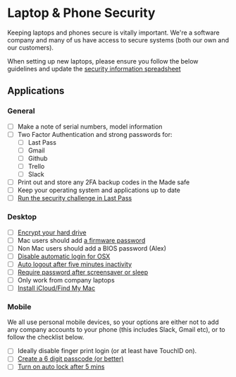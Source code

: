 # Laptop & Phone Security

Keeping laptops and phones secure is vitally important. We're a software company and many of us have access to secure systems (both our own and our customers). 

When setting up new laptops, please ensure you follow the below guidelines and update the [security information spreadsheet](https://docs.google.com/a/madebymade.co.uk/spreadsheets/d/1jn1OeUd2DVWJPlzf_ZkdjtNpXWuy0r4_0dxXBHuWeG0/edit?usp=sharing)

## Applications
### General
- [ ] Make a note of serial numbers, model information
- [ ] Two Factor Authentication and strong passwords for:
  - [ ] Last Pass
  - [ ] Gmail
  - [ ] Github
  - [ ] Trello
  - [ ] Slack
- [ ] Print out and store any 2FA backup codes in the Made safe
- [ ] Keep your operating system and applications up to date
- [ ] [Run the security challenge in Last Pass](https://lastpass.com/support.php?cmd=getfeaturefaq&feature=feataure_12)

### Desktop
- [ ] [Encrypt your hard drive](https://support.apple.com/en-gb/HT204837)
- [ ] Mac users should add [a firmware password](https://support.apple.com/en-gb/HT204455)
- [ ] Non Mac users should add a BIOS password (Alex)
- [ ] [Disable automatic login for OSX](https://www.intego.com/mac-security-blog/mac-security-tip-disable-automatic-login/)
- [ ] [Auto logout after five minutes inactivity](https://support.apple.com/kb/PH18670?locale=en_US)
- [ ] [Require password after screensaver or sleep](https://support.apple.com/kb/PH18669?locale=en_US&viewlocale=en_US)
- [ ] Only work from company laptops
- [ ] [Install iCloud/Find My Mac](https://www.icloud.com)

### Mobile
We all use personal mobile devices, so your options are either not to add any company accounts to your phone (this includes Slack, Gmail etc), or to follow the checklist below.

- [ ] Ideally disable finger print login (or at least have TouchID on).
- [ ] [Create a 6 digit passcode (or better)](http://www.cnet.com/uk/how-to/secure-your-ios-device-with-a-six-digit-passcode-on-ios-9/)
- [ ] [Turn on auto lock after 5 mins](http://www.imore.com/how-change-auto-lock-time-your-iphone-or-ipad)

